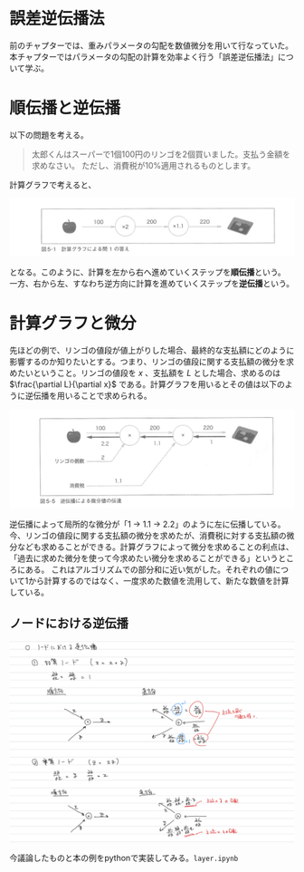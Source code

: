 # 誤差逆伝播法
前のチャプターでは、重みパラメータの勾配を数値微分を用いて行なっていた。
本チャプターではパラメータの勾配の計算を効率よく行う「誤差逆伝播法」について学ぶ。

# 順伝播と逆伝播
以下の問題を考える。

> 太郎くんはスーパーで1個100円のリンゴを2個買いました。支払う金額を求めなさい。
ただし、消費税が10%適用されるものとします。

計算グラフで考えると、

![Alt text](keisangraph.png)

となる。このように、計算を左から右へ進めていくステップを**順伝播**という。
一方、右から左、すなわち逆方向に計算を進めていくステップを**逆伝播**という。

# 計算グラフと微分
先ほどの例で、リンゴの値段が値上がりした場合、最終的な支払額にどのように影響するのか知りたいとする。つまり、リンゴの値段に関する支払額の微分を求めたいということ。リンゴの値段を $x$ 、支払額を $L$ とした場合、求めるのは $\frac{\partial L}{\partial x}$ である。計算グラフを用いるとその値は以下のように逆伝播を用いることで求められる。

![Alt text](partial.png)

逆伝播によって局所的な微分が「1 $\rightarrow$ 1.1 $\rightarrow$ 2.2」のように左に伝播している。今、リンゴの値段に関する支払額の微分を求めたが、消費税に対する支払額の微分なども求めることができる。計算グラフによって微分を求めることの利点は、「過去に求めた微分を使って今求めたい微分を求めることができる」というところにある。
これはアルゴリズムでの部分和に近い気がした。それぞれの値について1から計算するのではなく、一度求めた数値を流用して、新たな数値を計算している。

## ノードにおける逆伝播
![Alt text](node.png)

今議論したものと本の例をpythonで実装してみる。`layer.ipynb`